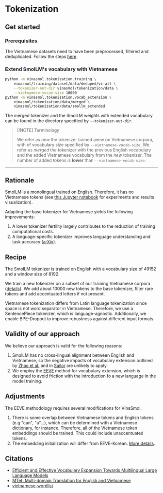 # Tokenization

## Get started

### Prerequisites

The Vietnamese datasets need to have been preprocessed, filtered and deduplicated. Follow the steps [here](../training/dataset/README.md).

### Extend SmolLM's vocabulary with Vietnamese

```bash
python -m vinasmol.tokenization.training \
    vinasmol/training/dataset/data/deduped/vi-all \
    --tokenizer-out-dir vinasmol/tokenization/data \
    --vietnamese-vocab-size 10000
python -m vinasmol.tokenization.vocab_extension \
    vinasmol/tokenization/data/merged \
    vinasmol/tokenization/data/smollm_extended
```

The merged tokenizer and the SmolLM weights with extended vocabulary can be found in the
directory specified by `--tokenizer-out-dir`.

> [!NOTE] Terminology
> 
> We refer as *new* the tokenizer trained anew on Vietnamese corpora, with of vocabulary size specified by `--vietnamese-vocab-size`.
> We refer as *merged* the tokenizer with the previous English vocabulary and the added Vietnamese vocabulary from the *new* tokenizer. The number of added tokens is **lower** than `--vietnamese-vocab-size`.

---

## Rationale

SmolLM is a monolingual trained on English. Therefore, it has no Vietnamese tokens (see [this Jupyter notebook](./language_exploration_smollm.ipynb) for experiments and results visualization).

Adapting the base tokenizer for Vietnamese yields the following improvements:
1. A lower tokenizer fertility largely contributes to the reduction of training computational costs.
2. A language-specific tokenizer improves language understanding and task accuracy ([arXiv](https://arxiv.org/abs/2502.12560v2)).

## Recipe

The SmolLM tokenizer is trained on English with a vocabulary size of 49152 and a window size of 8192.

We train a new tokenizer on a subset of our training Vietnamese corpora ([details](../training/dataset/README.md)). We add about 10000 new tokens to the base tokenizer, filter rare tokens and add accentuated letters if not present.

Vietnamese tokenization differs from Latin language tokenization since space is not word separator in Vietnamese. Therefore, we use a SentencePiece tokenizer, which is language-agnostic. Additionally, we enable BPE-Dropout to improve robustness against different input formats.

## Validity of our approach

We believe our approach is valid for the following reasons:

1. SmolLM has no cross-lingual alignment between English and Vietnamese, so the negative impacts of vocabulary extension outlined by [Zhao et al.](https://arxiv.org/abs/2401.01055) and in [Sailor](https://arxiv.org/abs/2404.03608) are unlikely to apply.
2. We employ the [EEVE](https://arxiv.org/abs/2402.14714v1) method for vocabulary extension, which is designed to avoid friction with the introduction fo a new language in the model training.

## Adjustments

The EEVE methodology requires several modifications for VinaSmol.

1. There is some overlap between Vietnamese tokens and English tokens (e.g "can", "a"...), which can be determined with a Vietnamese dictionary, for instance. Therefore, all of the Vietnamese token embeddings should be trained. This could include unaccentuated tokens.
2. The embedding initialization will differ from EEVE-Korean. [More details](../training/README.md#embedding-initialization).

## Citations

- [Efficient and Effective Vocabulary Expansion Towards Multilingual Large Language Models](https://arxiv.org/abs/2402.14714v1)
- [MTet: Multi-domain Translation for English and Vietnamese](https://doi.org/10.48550/arxiv.2210.05610)
- [vietnamese-wordlist](https://github.com/duyet/vietnamese-wordlist)
